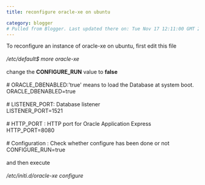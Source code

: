 ```yaml
---
title: reconfigure oracle-xe on ubuntu

category: blogger
# Pulled from Blogger. Last updated there on: Tue Nov 17 12:11:00 GMT 2009
---
```

To reconfigure an instance of oracle-xe on ubuntu, first edit this file<br /><br /><span style="font-style:italic;">/etc/default$ more oracle-xe </span><br /><br />change the <span style="font-weight:bold;">CONFIGURE_RUN</span> value to <span style="font-weight:bold;">false</span><br /><br /># ORACLE_DBENABLED:'true' means to load the Database at system boot.<br />ORACLE_DBENABLED=true<br /><br /># LISTENER_PORT: Database listener<br />LISTENER_PORT=1521<br /><br /># HTTP_PORT : HTTP port for Oracle Application Express<br />HTTP_PORT=8080<br /><br /># Configuration : Check whether configure has been done or not<br />CONFIGURE_RUN=true<br /><br />and then execute<br /><br /><span style="font-style:italic;">/etc/initi.d/oracle-xe configure </span>
